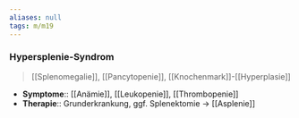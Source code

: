 ```yaml
---
aliases: null
tags: m/m19
---
```

### Hypersplenie-Syndrom
> [[Splenomegalie]], [[Pancytopenie]], [[Knochenmark]]-[[Hyperplasie]]
- **Symptome**:: [[Anämie]], [[Leukopenie]], [[Thrombopenie]]
- **Therapie**:: Grunderkrankung, ggf. Splenektomie → [[Asplenie]]
